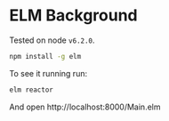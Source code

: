 # ELM Background

Tested on node `v6.2.0`.

```bash
npm install -g elm
```

To see it running run: 

```bash
elm reactor
```

And open http://localhost:8000/Main.elm
